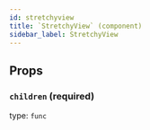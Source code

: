 ```yaml
---
id: stretchyview
title: `StretchyView` (component)
sidebar_label: StretchyView
---
```



Props
-----

### `children` (required)

type: `func`

